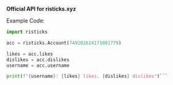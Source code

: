 **Official API for risticks.xyz**

Example Code:
```py
import risticks

acc = risticks.Account(749202624171081779)

likes = acc.likes
dislikes = acc.dislikes
username = acc.username

print(f"{username}: {likes} likes, {dislikes} dislikes")```